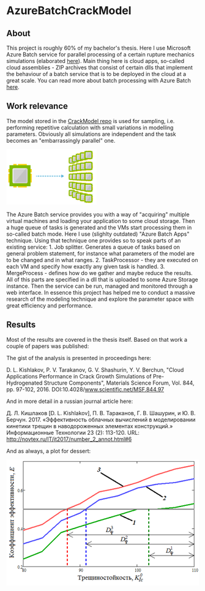 # AzureBatchCrackModel

## About
This project is roughly 60% of my bachelor's thesis.
Here I use Microsoft Azure Batch service for parallel processing of a certain rupture mechanics simulations (elaborated [here](https://github.com/daniel-kish/CrackModel)). Main thing here is cloud apps, so-called cloud assemblies - ZIP archives that consist of certain dlls that implement the behaviour of a batch service that is to be deployed in the cloud at a great scale. You can read more about batch processing with Azure Batch [here](https://azure.microsoft.com/en-us/services/batch/).

## Work relevance
The model stored in the [CrackModel repo](https://github.com/daniel-kish/CrackModel) is used for sampling, i.e. performing repetitive calculation with small variations in modelling parameters. Obviously all simulations are independent and the task becomes an "embarrassingly parallel" one. 

![cloud](/cloud.png)

The Azure Batch service provides you with a way of "acquiring" multiple virtual machines and loading your application to some cloud storage. Then a huge queue of tasks is generated and the VMs start processing them in so-called batch mode.
Here I use (slighlty outdated) "Azure Batch Apps" technique. Using that technique one provides so to speak parts of an existing service: 1. Job splitter. Generates a queue of tasks based on general problem statement, for instance what parameters of the model are to be changed and in what ranges.
2. TaskProcessor - they are executed on each VM and specify how exactly any given task is handled.
3. MergeProcess - defines how do we gather and maybe reduce the results.
All of this parts are specified in a dll that is uploaded to some Azure Storage instance. Then the service can be run, managed and monitored through a web interface.
In essence this project has helped me to conduct a massive research of the modeling technique and explore the parameter space with great efficiency and performance.


## Results
Most of the results are covered in the thesis itself. Based on that work a couple of papers was published:

The gist of the analysis is presented in proceedings here:

D. L. Kishlakov, P. V. Tarakanov, G. V. Shashurin, Y. V. Berchun, "Cloud Applications Performance in Crack Growth Simulations of Pre-Hydrogenated Structure Components", Materials Science Forum, Vol. 844, pp. 97-102, 2016. DOI:10.4028/www.scientific.net/MSF.844.97

And in more detail in a russian journal article here:

Д. Л. Кишлаков [D. L. Kishlakov], П. В. Тараканов, Г. В. Шашурин, и Ю. В. Берчун. 2017. «Эффективность облачных вычислений в моделировании кинетики трещин в наводороженных элементах конструкций.» Информационные Технологии 23 (2): 113-120. 
URL: http://novtex.ru/IT/it2017/number_2_annot.html#6

And as always, a plot for dessert:

![Plot](/коэффициент_ускорения_вязкость.png)
